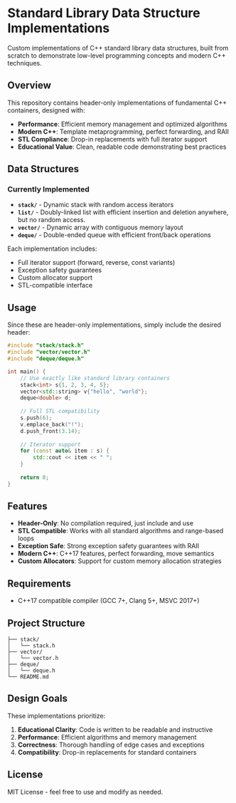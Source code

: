 # Standard Library Data Structure Implementations

Custom implementations of C++ standard library data structures, built from scratch to demonstrate low-level programming concepts and modern C++ techniques.

## Overview

This repository contains header-only implementations of fundamental C++ containers, designed with:

- **Performance**: Efficient memory management and optimized algorithms
- **Modern C++**: Template metaprogramming, perfect forwarding, and RAII
- **STL Compliance**: Drop-in replacements with full iterator support
- **Educational Value**: Clean, readable code demonstrating best practices

## Data Structures

### Currently Implemented

- **`stack/`** - Dynamic stack with random access iterators
- **`list/`** - Doubly-linked list with efficient insertion and deletion anywhere, but no random access.
- **`vector/`** - Dynamic array with contiguous memory layout  
- **`deque/`** - Double-ended queue with efficient front/back operations

Each implementation includes:
- Full iterator support (forward, reverse, const variants)
- Exception safety guarantees
- Custom allocator support
- STL-compatible interface

## Usage

Since these are header-only implementations, simply include the desired header:

```cpp
#include "stack/stack.h"
#include "vector/vector.h" 
#include "deque/deque.h"

int main() {
    // Use exactly like standard library containers
    stack<int> s{1, 2, 3, 4, 5};
    vector<std::string> v{"hello", "world"};
    deque<double> d;
    
    // Full STL compatibility
    s.push(6);
    v.emplace_back("!");
    d.push_front(3.14);
    
    // Iterator support
    for (const auto& item : s) {
        std::cout << item << " ";
    }
    
    return 0;
}
```

## Features

- **Header-Only**: No compilation required, just include and use
- **STL Compatible**: Works with all standard algorithms and range-based loops
- **Exception Safe**: Strong exception safety guarantees with RAII
- **Modern C++**: C++17 features, perfect forwarding, move semantics
- **Custom Allocators**: Support for custom memory allocation strategies

## Requirements

- C++17 compatible compiler (GCC 7+, Clang 5+, MSVC 2017+)

## Project Structure

```
├── stack/
│   └── stack.h
├── vector/  
│   └── vector.h
├── deque/
│   └── deque.h
└── README.md
```

## Design Goals

These implementations prioritize:

1. **Educational Clarity**: Code is written to be readable and instructive
2. **Performance**: Efficient algorithms and memory management
3. **Correctness**: Thorough handling of edge cases and exceptions
4. **Compatibility**: Drop-in replacements for standard containers

## License

MIT License - feel free to use and modify as needed.